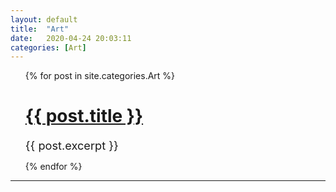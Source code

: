 ```yaml
---
layout: default
title:  "Art"
date:   2020-04-24 20:03:11
categories: [Art]
---
```



<!--{% for post in site.categories.Art %}
 <li><span>{{ post.date | date_to_string }}</span> &nbsp; <a href="{{ post.url }}">{{ post.title }}</a></li>
{% endfor %}-->

<ul>
 {% for post in site.categories.Art %}
    <h1><a href="{{ post.url }}">{{ post.title }}</a></h1>
   <!--<span>{{ post.time | date_to_long_string }}</span>-->
    <span style="font-size: 1.3em">  {{ post.excerpt }}</span>
  
  {% endfor %}
</ul>

---
